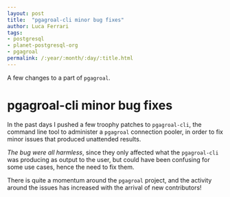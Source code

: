 ```yaml
---
layout: post
title:  "pgagroal-cli minor bug fixes"
author: Luca Ferrari
tags:
- postgresql
- planet-postgresql-org
- pgagroal
permalink: /:year/:month/:day/:title.html
---
```

A few changes to a part of `pgagroal`.

# pgagroal-cli minor bug fixes


In the past days I pushed a few troophy patches to `pgagroal-cli`, the command line tool to administer a `pgagroal` connection pooler, in order to fix minor issues that produced unattended results.

*The bug were all harmless*, since they only affected what the `pgagroal-cli` was producing as output to the user, but could have been confusing for some use cases, hence the need to fix them.

There is quite a momentum around the `pgagroal` project, and the activity around the issues has increased with the arrival of new contributors!
